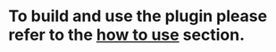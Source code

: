 # To build and use the plugin please refer to the [how to use](https://github.com/Cloud-V/Lighter#-how-to-use) section. 
